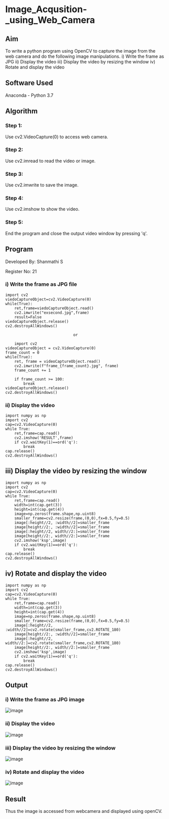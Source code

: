 # Image_Acqusition-_using_Web_Camera

## Aim
To write a python program using OpenCV to capture the image from the web camera and do the following image manipulations.
i) Write the frame as JPG 
ii) Display the video 
iii) Display the video by resizing the window
iv) Rotate and display the video

## Software Used
Anaconda - Python 3.7

## Algorithm
### Step 1:
Use cv2.VideoCapture(0) to access web camera.
### Step 2:
Use cv2.imread to read the video or image.
### Step 3:
Use cv2.imwrite to save the image.
### Step 4:
Use cv2.imshow to show the video.
### Step 5:
End the program and close the output video window by pressing 'q'.

## Program

 Developed By: Shanmathi S
 
 Register No: 21

### i) Write the frame as JPG file
```
import cv2
viedoCaptureObject=cv2.VideoCapture(0)
while(True):
    ret,frame=viedoCaptureObject.read()
    cv2.imwrite("exsecond.jpg",frame)
    result=False
viedoCaptureObject.release()
cv2.destroyAllWindows()

                              or

    import cv2
videoCaptureObject = cv2.VideoCapture(0)
frame_count = 0
while(True):
    ret, frame = videoCaptureObject.read()
    cv2.imwrite(f"frame_{frame_count}.jpg", frame)
    frame_count += 1
    
    if frame_count >= 100:
        break
videoCaptureObject.release()
cv2.destroyAllWindows()
```
### ii) Display the video
```
import numpy as np
import cv2
cap=cv2.VideoCapture(0)
while True:
    ret,frame=cap.read()
    cv2.imshow('RESULT',frame)
    if cv2.waitKey(1)==ord('q'):
        break
cap.release()
cv2.destroyAllWindows()
```

## iii) Display the video by resizing the window
```
import numpy as np
import cv2
cap=cv2.VideoCapture(0)
while True:
    ret,frame=cap.read()
    width=int(cap.get(3))
    height=int(cap.get(4))
    image=np.zeros(frame.shape,np.uint8)
    smaller_frame=cv2.resize(frame,(0,0),fx=0.5,fy=0.5)
    image[:height//2, :width//2]=smaller_frame
    image[height//2:, :width//2]=smaller_frame
    image[:height//2, width//2:]=smaller_frame
    image[height//2:, width//2:]=smaller_frame
    cv2.imshow('ksp',image)
    if cv2.waitKey(1)==ord('q'):
        break
cap.release()
cv2.destroyAllWindows()
```
## iv) Rotate and display the video
```
import numpy as np
import cv2
cap=cv2.VideoCapture(0)
while True:
    ret,frame=cap.read()
    width=int(cap.get(3))
    height=int(cap.get(4))
    image=np.zeros(frame.shape,np.uint8)
    smaller_frame=cv2.resize(frame,(0,0),fx=0.5,fy=0.5)
    image[:height//2, :width//2]=cv2.rotate(smaller_frame,cv2.ROTATE_180)
    image[height//2:, :width//2]=smaller_frame
    image[:height//2, width//2:]=cv2.rotate(smaller_frame,cv2.ROTATE_180)
    image[height//2:, width//2:]=smaller_frame
    cv2.imshow('ksp',image)
    if cv2.waitKey(1)==ord('q'):
        break
cap.release()
cv2.destroyAllWindows()
```

## Output
### i) Write the frame as JPG image
![image](https://github.com/ShanmathiShanmugam/Image_Acqusition-_using_Web_Camera/assets/121243595/3cc3d1b4-8d43-47ae-8e1f-c4e2f479fe7f)

### ii) Display the video
![image](https://github.com/ShanmathiShanmugam/Image_Acqusition-_using_Web_Camera/assets/121243595/02287db7-dc73-4574-ad71-d0d51950237a)

### iii) Display the video by resizing the window
![image](https://github.com/ShanmathiShanmugam/Image_Acqusition-_using_Web_Camera/assets/121243595/697220c8-9195-452b-819d-1d0f1a44b402)

### iv) Rotate and display the video
![image](https://github.com/ShanmathiShanmugam/Image_Acqusition-_using_Web_Camera/assets/121243595/7d85b417-99bc-4d39-913d-c356aaab9746)

## Result
Thus the image is accessed from webcamera and displayed using openCV.
